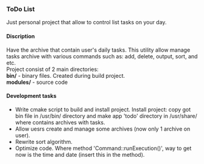 ### ToDo List  
  
Just personal project that allow to control list tasks on your day.  
  
#### Discription  

Have the archive that contain user's daily tasks. This utility allow manage tasks archive with various commands such as: 
add, delete, output, sort, and etc.  
Project consist of 2 main directories:  
        **bin/**    - binary files. Created during build project.  
        **modules/**    - source code

#### Development tasks  
- Write cmake script to build and install project.
Install project: copy got bin file in /usr/bin/ directory and make app 'todo' directory in /usr/share/ where contains archives with tasks.  
- Allow uesrs create and manage some archives (now only 1 archive on user).  
- Rewrite sort algorithm.  
- Optimize code. Where method 'Command::runExecution()', way to get now is the time and date (insert this in the method).  
